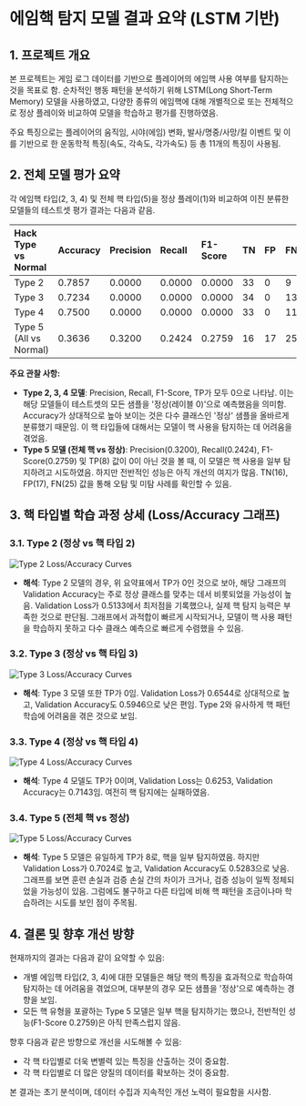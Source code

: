 # 에임핵 탐지 모델 결과 요약 (LSTM 기반)

## 1. 프로젝트 개요

본 프로젝트는 게임 로그 데이터를 기반으로 플레이어의 에임핵 사용 여부를 탐지하는 것을 목표로 함. 순차적인 행동 패턴을 분석하기 위해 LSTM(Long Short-Term Memory) 모델을 사용하였고, 다양한 종류의 에임핵에 대해 개별적으로 또는 전체적으로 정상 플레이와 비교하여 모델을 학습하고 평가를 진행하였음.

주요 특징으로는 플레이어의 움직임, 시야(에임) 변화, 발사/명중/사망/킬 이벤트 및 이를 기반으로 한 운동학적 특징(속도, 각속도, 각가속도) 등 총 11개의 특징이 사용됨.

## 2. 전체 모델 평가 요약

각 에임핵 타입(2, 3, 4) 및 전체 핵 타입(5)을 정상 플레이(1)와 비교하여 이진 분류한 모델들의 테스트셋 평가 결과는 다음과 같음.

| Hack Type vs Normal | Accuracy | Precision | Recall | F1-Score | TN | FP | FN | TP | Best Val Loss | Best Val Accuracy |
| :-------------------- | :------- | :-------- | :----- | :------- | :- | :- | :- | :- | :------------ | :---------------- |
| Type 2                | 0.7857   | 0.0000    | 0.0000 | 0.0000   | 33 | 0  | 9  | 0  | 0.5133        | 0.8235            |
| Type 3                | 0.7234   | 0.0000    | 0.0000 | 0.0000   | 34 | 0  | 13 | 0  | 0.6544        | 0.5946            |
| Type 4                | 0.7500   | 0.0000    | 0.0000 | 0.0000   | 33 | 0  | 11 | 0  | 0.6253        | 0.7143            |
| Type 5 (All vs Normal)| 0.3636   | 0.3200    | 0.2424 | 0.2759   | 16 | 17 | 25 | 8  | 0.7024        | 0.5283            |

**주요 관찰 사항:**

* **Type 2, 3, 4 모델**: Precision, Recall, F1-Score, TP가 모두 0으로 나타남. 이는 해당 모델들이 테스트셋의 모든 샘플을 '정상(레이블 0)'으로 예측했음을 의미함. Accuracy가 상대적으로 높아 보이는 것은 다수 클래스인 '정상' 샘플을 올바르게 분류했기 때문임. 이 핵 타입들에 대해서는 모델이 핵 사용을 탐지하는 데 어려움을 겪었음.
* **Type 5 모델 (전체 핵 vs 정상)**: Precision(0.3200), Recall(0.2424), F1-Score(0.2759) 및 TP(8) 값이 0이 아닌 것을 볼 때, 이 모델은 핵 사용을 일부 탐지하려고 시도하였음. 하지만 전반적인 성능은 아직 개선의 여지가 많음. TN(16), FP(17), FN(25) 값을 통해 오탐 및 미탐 사례를 확인할 수 있음.

## 3. 핵 타입별 학습 과정 상세 (Loss/Accuracy 그래프)

### 3.1. Type 2 (정상 vs 핵 타입 2)

![Type 2 Loss/Accuracy Curves](https://github.com/user-attachments/assets/18e877da-8d69-4775-88f2-b48a49e72e02) 


* **해석**: Type 2 모델의 경우, 위 요약표에서 TP가 0인 것으로 보아, 해당 그래프의 Validation Accuracy는 주로 정상 클래스를 맞추는 데서 비롯되었을 가능성이 높음. Validation Loss가 0.5133에서 최저점을 기록했으나, 실제 핵 탐지 능력은 부족한 것으로 판단됨. 그래프에서 과적합이 빠르게 시작되거나, 모델이 핵 사용 패턴을 학습하지 못하고 다수 클래스 예측으로 빠르게 수렴했을 수 있음.

### 3.2. Type 3 (정상 vs 핵 타입 3)

![Type 3 Loss/Accuracy Curves](https://github.com/user-attachments/assets/500ff554-e803-4dec-90df-54d2d0b141ab)


* **해석**: Type 3 모델 또한 TP가 0임. Validation Loss가 0.6544로 상대적으로 높고, Validation Accuracy도 0.5946으로 낮은 편임. Type 2와 유사하게 핵 패턴 학습에 어려움을 겪은 것으로 보임.

### 3.3. Type 4 (정상 vs 핵 타입 4)

![Type 4 Loss/Accuracy Curves](https://github.com/user-attachments/assets/ffb4370c-3b95-4e25-b917-71f7bcde7143)

* **해석**: Type 4 모델도 TP가 0이며, Validation Loss는 0.6253, Validation Accuracy는 0.7143임. 여전히 핵 탐지에는 실패하였음.

### 3.4. Type 5 (전체 핵 vs 정상)

![Type 5 Loss/Accuracy Curves](https://github.com/user-attachments/assets/9c429a14-dd6c-4916-9d14-9e458bce6885)

* **해석**: Type 5 모델은 유일하게 TP가 8로, 핵을 일부 탐지하였음. 하지만 Validation Loss가 0.7024로 높고, Validation Accuracy도 0.5283으로 낮음. 그래프를 보면 훈련 손실과 검증 손실 간의 차이가 크거나, 검증 성능이 일찍 정체되었을 가능성이 있음. 그럼에도 불구하고 다른 타입에 비해 핵 패턴을 조금이나마 학습하려는 시도를 보인 점이 주목됨.

## 4. 결론 및 향후 개선 방향

현재까지의 결과는 다음과 같이 요약할 수 있음:
* 개별 에임핵 타입(2, 3, 4)에 대한 모델들은 해당 핵의 특징을 효과적으로 학습하여 탐지하는 데 어려움을 겪었으며, 대부분의 경우 모든 샘플을 '정상'으로 예측하는 경향을 보임.
* 모든 핵 유형을 포괄하는 Type 5 모델은 일부 핵을 탐지하기는 했으나, 전반적인 성능(F1-Score 0.2759)은 아직 만족스럽지 않음.

향후 다음과 같은 방향으로 개선을 시도해볼 수 있음:
* 각 핵 타입별로 더욱 변별력 있는 특징을 산출하는 것이 중요함.
* 각 핵 타입별로 더 많은 양질의 데이터를 확보하는 것이 중요함.

본 결과는 초기 분석이며, 데이터 수집과 지속적인 개선 노력이 필요함을 시사함.
